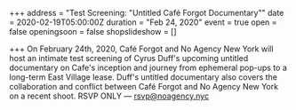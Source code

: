 +++
address = "Test Screening: \"Untitled Café Forgot Documentary\""
date = 2020-02-19T05:00:00Z
duration = "Feb 24, 2020"
event = true
open = false
openingsoon = false
shopslideshow = []

+++
On February 24th, 2020, Café Forgot and No Agency New York will host an intimate test screening of Cyrus Duff's upcoming untitled documentary on Cafe's inception and journey from ephemeral pop-ups to a long-term East Village lease. Duff's untitled documentary also covers the collaboration and conflict between Café Forgot and No Agency New York on a recent shoot. RSVP ONLY — rsvp@noagency.nyc